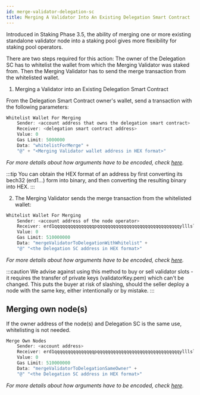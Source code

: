 ```yaml
---
id: merge-validator-delegation-sc
title: Merging A Validator Into An Existing Delegation Smart Contract
---
```


Introduced in Staking Phase 3.5, the ability of merging one or more existing standalone validator node into a staking pool gives more flexibility for staking pool operators.

There are two steps required for this action: The owner of the Delegation SC has to whitelist the wallet from which the Merging Validator was staked from. Then the Merging Validator has to send the merge transaction from the whitelisted wallet.

1. Merging a Validator into an Existing Delegation Smart Contract

From the Delegation Smart Contract owner's wallet, send a transaction with the following parameters:

```rust
Whitelist Wallet For Merging
    Sender: <account address that owns the delegation smart contract>
    Receiver: <delegation smart contract address>
    Value: 0
    Gas Limit: 5000000
    Data: "whitelistForMerge" +
    "@" + "<Merging Validator wallet address in HEX format>"
```

_For more details about how arguments have to be encoded, check [here](/developers/sc-calls-format)._

:::tip
You can obtain the HEX format of an address by first converting its bech32 (erd1...) form into binary, and then converting the resulting binary into HEX.
:::

2. The Merging Validator sends the merge transaction from the whitelisted wallet:

```rust
Whitelist Wallet For Merging
    Sender: <account address of the node operator>
    Receiver: erd1qqqqqqqqqqqqqqqpqqqqqqqqqqqqqqqqqqqqqqqqqqqqqqqylllslmq6y6
    Value: 0
    Gas Limit: 510000000
    Data: "mergeValidatorToDelegationWithWhitelist" +
    "@" "<the Delegation SC address in HEX format>"
```

_For more details about how arguments have to be encoded, check [here](/developers/sc-calls-format)._

:::caution
We advise against using this method to buy or sell validator slots - it requires the transfer of private keys (validatorKey.pem) which can't be changed. This puts the buyer at risk of slashing, should the seller deploy a node with the same key, either intentionally or by mistake.
:::

## **Merging own node(s)**

If the owner address of the node(s) and Delegation SC is the same use, whitelisting is not needed.

```rust
Merge Own Nodes
    Sender: <account address>
    Receiver: erd1qqqqqqqqqqqqqqqpqqqqqqqqqqqqqqqqqqqqqqqqqqqqqqqylllslmq6y6
    Value: 0
    Gas Limit: 510000000
    Data: "mergeValidatorToDelegationSameOwner" +
    "@" "<the Delegation SC address in HEX format>"
```

_For more details about how arguments have to be encoded, check [here](/developers/sc-calls-format)._